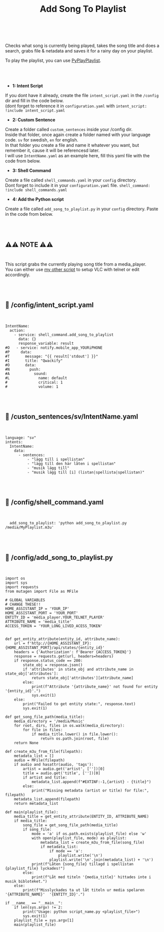 
<h1 align="center">
<br>

Add Song To Playlist

</h1><br>
<br><br>

Checks what song is currently being played, takes the song title and does a search, grabs file & netadata and saves it for a rainy day on your playlist. <br>

To play the playlist, you can use [PyPlayPlaylist](https://github.com/pungkula1337anka/Voice-Stuff/blob/main/PyPlayPlaylist.md). <br>
<br><br><br>


- **1: Intent Script** <br>

If you dont have it already, create the file `intent_script.yaml` in the `/config` dir and fill in the code below.<br>
(dont forget to reference it in `configuration.yaml` with `intent_script: !include intent_script.yaml`<br> 

- **2: Custom Sentence** <br>

Create a folder called `custom_sentences` inside your /config dir.<br>
Inside that folder, once again create a folder named with your language code. `sv` for swedish, `en` for english.<br>
In that folder you create a file and name it whatever you want, but remember it, cause it will be referencesd later.<br>
I will use `IntentName.yaml` as an example here, fill this yaml file with the code from below. <br>

- **3: Shell Command** <br>

Create a file called `shell_commands.yaml` in your `config` directory. <br>
Dont forget to include it in your `configuration.yaml` file. `shell_command: !include shell_commands.yaml` <br>

- **4: Add the Python script** <br>

Create a file called `add_song_to_playlist.py` in your `config` directory. Paste in the code from below. <br>

<br><br>



## **⚠️⚠️ NOTE ⚠️⚠️** <br><br>


This script grabs the currently playing song title from a media_player. <br> 
You can either use [my other script](https://github.com/pungkula1337anka/Voice-Stuff/blob/main/RandomMusicLoop.md) to setup VLC with telnet or edit accordingly. <br>

<br><br>


## 🦆 /config/intent_script.yaml <br>


<br>


```
IntentName:
  action:
    - service: shell_command.add_song_to_playlist
      data: {}
      response_variable: result   
#O   - service: notify.mobile_app_YOURiPHONE
#P     data:
#T       message: "{{ result['stdout'] }}"
#I       title: "Qwackify"
#O       data:
#N         push:
#A           sound:
#L             name: default
#              critical: 1
#              volume: 1       
```

<br><br>


## 🦆 /custon_sentences/sv/IntentName.yaml <br>


<br>

```
language: "sv"
intents:
  IntentName:
    data:
      - sentences:
          - "lägg till i spellistan"
          - "lägg till den här låten i spellistan"
          - "musik lägg till"
          - "musik lägg till [i] (listan|spellista|spellistan)"
```

<br><br>


## 🦆 /config/shell_command.yaml <br>


<br>


```
  add_song_to_playlist: 'python add_song_to_playlist.py /media/MyPlaylist.m3u'
```

<br><br>


## 🦆 /config/add_song_to_playlist.py <br>


<br>


```
import os
import sys
import requests
from mutagen import File as MFile

# GLOBAL VARIABLES
# CHANGE THESE!! 
HOME_ASSISTANT_IP = 'YOUR_IP'
HOME_ASSISTANT_PORT = 'YOUR_PORT'
ENTITY_ID = 'media_player.YOUR_TELNET_PLAYER'
ATTRIBUTE_NAME = 'media_title' 
ACCESS_TOKEN = 'YOUR_LONG_LIVED_ACESS_TOKEN'


def get_entity_attribute(entity_id, attribute_name):
    url = f'http://{HOME_ASSISTANT_IP}:{HOME_ASSISTANT_PORT}/api/states/{entity_id}'
    headers = {'Authorization': f'Bearer {ACCESS_TOKEN}'}
    response = requests.get(url, headers=headers)
    if response.status_code == 200:
        state_obj = response.json()
        if 'attributes' in state_obj and attribute_name in state_obj['attributes']:
            return state_obj['attributes'][attribute_name]
        else:
            print(f"Attribute '{attribute_name}' not found for entity '{entity_id}'.")
            sys.exit(1)
    else:
        print("Failed to get entity state:", response.text)
        sys.exit(1)

def get_song_file_path(media_title):
    media_directory = '/media/Music'
    for root, dirs, files in os.walk(media_directory):
        for file in files:
            if media_title.lower() in file.lower():
                return os.path.join(root, file)
    return None

def create_m3u_from_file(filepath):
    metadata_list = []
    audio = MFile(filepath)
    if audio and hasattr(audio, 'tags'):
        artist = audio.get('artist', [''])[0]
        title = audio.get('title', [''])[0]
        if artist and title:
            metadata_list.append(f"#EXTINF:-1,{artist} - {title}")
        else:
            print("Missing metadata (artist or title) for file:", filepath)
    metadata_list.append(filepath)
    return metadata_list

def main(playlist_file):
    media_title = get_entity_attribute(ENTITY_ID, ATTRIBUTE_NAME)
    if media_title:
        song_file = get_song_file_path(media_title)
        if song_file:
            mode = 'a' if os.path.exists(playlist_file) else 'w'
            with open(playlist_file, mode) as playlist:
                metadata_list = create_m3u_from_file(song_file)
                if metadata_list:
                    if mode == 'a':
                        playlist.write('\n')
                    playlist.write('\n'.join(metadata_list) + '\n')
            print(f"Låten {song_file} tillagd i spellistan {playlist_file} lyckades!")
        else:
            print(f"Låt med titeln '{media_title}' hittades inte i musik bibloteket.")
    else:
        print(f"Misslyckades ta ut låt titeln ur media spelaren '{ATTRIBUTE_NAME}'  '{ENTITY_ID}'.")

if __name__ == "__main__":
    if len(sys.argv) != 2:
        print("Usage: python script_name.py <playlist_file>")
        sys.exit(1)
    playlist_file = sys.argv[1]
    main(playlist_file)

```

<br><br>


